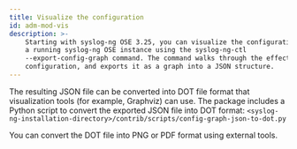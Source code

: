 ```yaml
---
title: Visualize the configuration
id: adm-mod-vis
description: >-
    Starting with syslog-ng OSE 3.25, you can visualize the configuration of
    a running syslog-ng OSE instance using the syslog-ng-ctl
    --export-config-graph command. The command walks through the effective
    configuration, and exports it as a graph into a JSON structure.
---
```


The resulting JSON file can be converted into DOT file format that visualization tools (for example, Graphviz) can use. The package
includes a Python script to convert the exported JSON file into DOT
format:
`<syslog-ng-installation-directory>/contrib/scripts/config-graph-json-to-dot.py`

You can convert the DOT file into PNG or PDF format using external tools.
